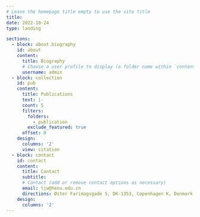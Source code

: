 ```yaml
---
# Leave the homepage title empty to use the site title
title:
date: 2022-10-24
type: landing

sections:
  - block: about.biography
    id: about
    content:
      title: Biography
      # Choose a user profile to display (a folder name within `content/authors/`)
      username: admin
  - block: collection
    id: pub
    content:
      title: Publications
      text: |-
      count: 5
      filters:
        folders:
          - publication
        exclude_featured: true
      offset: 0
    design:
      columns: '2'
      view: citation
  - block: contact
    id: contact
    content:
      title: Contact
      subtitle:
      # Contact (add or remove contact options as necessary)
      email: tjw@henu.edu.cn
      directions: Øster Farimagsgade 5, DK-1353, Copenhagen K, Denmark
    design:
      columns: '2'
---
```

